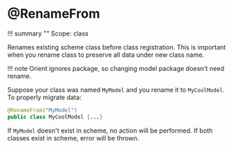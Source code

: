 # @RenameFrom 

!!! summary ""
    Scope: class

Renames existing scheme class before class registration.
This is important when you rename class to preserve all data under new class name.

!!! note
    Orient ignores package, so changing model package doesn't need rename.

Suppose your class was named `MyModel` and you rename it to `MyCoolModel`.
To properly migrate data:

```java
@RenameFrom("MyModel")
public class MyCoolModel {...}
```

If `MyModel` doesn't exist in scheme, no action will be performed. If both classes exist in scheme, error will be thrown.